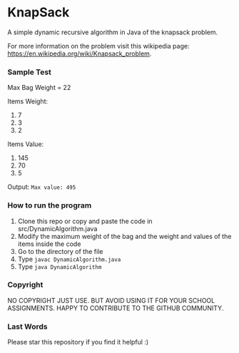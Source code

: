 # KnapSack
A simple dynamic recursive algorithm in Java of the knapsack problem.

For more information on the problem visit this wikipedia page: https://en.wikipedia.org/wiki/Knapsack_problem.

### Sample Test
Max Bag Weight = 22

Items Weight:

1. 7
2. 3
3. 2

Items Value:

1. 145
2. 70
3. 5

Output: ```Max value: 495```

### How to run the program
1. Clone this repo or copy and paste the code in src/DynamicAlgorithm.java
2. Modify the maximum weight of the bag and the weight and values of the items inside the code
3. Go to the directory of the file
4. Type ```javac DynamicAlgorithm.java```
5. Type ```java DynamicAlgorithm```

### Copyright
NO COPYRIGHT JUST USE. BUT AVOID USING IT FOR YOUR SCHOOL ASSIGNMENTS. HAPPY TO CONTRIBUTE TO THE GITHUB COMMUNITY.

### Last Words
Please star this repository if you find it helpful :)

